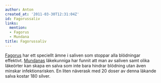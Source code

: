 ```yaml
---
author: Anton
created_at: '2011-03-30T12:31:04Z'
id: Fagorussaliv
links:
  mention:
  - Fagorus
  - Mundana
title: Fagorussaliv
---
```


[Fagorus] har ett speciellt ämne i saliven som stoppar alla blödningar effektivt. [Mundanas]
läkekunniga har funnit att man av saliven samt olika läkeörter kan skapa en salva som inte bara
hindrar blödning utan även minskar infektionsrisken. En liten näverask med 20 doser av denna läkande
salva kostar 180 silver.

  [Fagorus]: Fagorus
  [Mundanas]: Mundana
